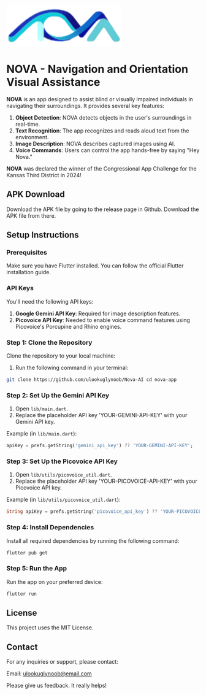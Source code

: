 <img src="./assets/images/applogo.png" alt="Nova" width="300"> 

# NOVA - Navigation and Orientation Visual Assistance

**NOVA** is an app designed to assist blind or visually impaired individuals in navigating their surroundings. It provides several key features:

1. **Object Detection**: NOVA detects objects in the user's surroundings in real-time.
2. **Text Recognition**: The app recognizes and reads aloud text from the environment.
3. **Image Description**: NOVA describes captured images using AI.
4. **Voice Commands**: Users can control the app hands-free by saying "Hey Nova."

**NOVA** was declared the winner of the Congressional App Challenge for the Kansas Third District in 2024!

## APK Download

Download the APK file by going to the release page in Github. Download the APK file from there.

## Setup Instructions

### Prerequisites

Make sure you have Flutter installed. You can follow the official Flutter installation guide.

### API Keys

You'll need the following API keys:

1. **Google Gemini API Key**: Required for image description features.
2. **Picovoice API Key**: Needed to enable voice command features using Picovoice's Porcupine and Rhino engines.

### Step 1: Clone the Repository

Clone the repository to your local machine:

1. Run the following command in your terminal:

```bash
git clone https://github.com/ulookuglynoob/Nova-AI cd nova-app
```

### Step 2: Set Up the Gemini API Key

1. Open `lib/main.dart`.
2. Replace the placeholder API key 'YOUR-GEMINI-API-KEY' with your Gemini API key.

Example (in `lib/main.dart`):

```dart
apiKey = prefs.getString('gemini_api_key') ?? 'YOUR-GEMINI-API-KEY';
```

### Step 3: Set Up the Picovoice API Key

1. Open `lib/utils/picovoice_util.dart`.
2. Replace the placeholder API key 'YOUR-PICOVOICE-API-KEY' with your Picovoice API key.

Example (in `lib/utils/picovoice_util.dart`):

```dart
String apiKey = prefs.getString('picovoice_api_key') ?? 'YOUR-PICOVOICE-API-KEY';
```

### Step 4: Install Dependencies

Install all required dependencies by running the following command:

```bash
flutter pub get
```

### Step 5: Run the App

Run the app on your preferred device:

```bash
flutter run
```


## License

This project uses the MIT License.

## Contact

For any inquiries or support, please contact:

Email: ulookuglynoob@email.com

Please give us feedback. It really helps!

